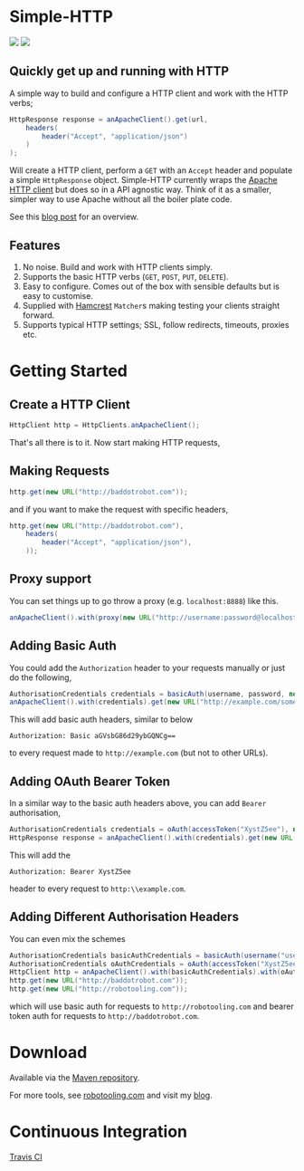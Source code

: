 # Simple-HTTP
[![](https://travis-ci.org/simple-http/simple-http.png?branch=master)](https://travis-ci.org/simple-http/simple-http) [![](https://codecov.io/gh/simple-http/simple-http/coverage.svg?branch=master)](https://codecov.io/gh/simple-http/simple-http?branch=master)

## Quickly get up and running with HTTP

A simple way to build and configure a HTTP client and work with the HTTP verbs;

``` java
HttpResponse response = anApacheClient().get(url,
    headers(
        header("Accept", "application/json")
    )
);
```

Will create a HTTP client, perform a `GET` with an `Accept` header and populate a simple `HttpResponse` object. Simple-HTTP currently wraps the [Apache HTTP client](http://hc.apache.org/) but does so in a API agnostic way. Think of it as a smaller, simpler way to use Apache without all the boiler plate code.

See this [blog post](http://baddotrobot.com/blog/2012/06/10/http-simple/) for an overview.

## Features

1. No noise. Build and work with HTTP clients simply.
1. Supports the basic HTTP verbs (`GET`, `POST`, `PUT`, `DELETE`).
1. Easy to configure. Comes out of the box with sensible defaults but is easy to customise.
1. Supplied with [Hamcrest](http://code.google.com/p/hamcrest/) `Matcher`s making testing your clients straight forward.
1. Supports typical HTTP settings; SSL, follow redirects, timeouts, proxies etc.

# Getting Started

## Create a HTTP Client

``` java
HttpClient http = HttpClients.anApacheClient();
```

That's all there is to it. Now start making HTTP requests,

## Making Requests

``` java
http.get(new URL("http://baddotrobot.com"));
```

and if you want to make the request with specific headers,

``` java
http.get(new URL("http://baddotrobot.com"),
    headers(
        header("Accept", "application/json"),
    ));
```

## Proxy support

You can set things up to go throw a proxy (e.g. `localhost:8888`) like this.

``` java
anApacheClient().with(proxy(new URL("http://username:password@localhost:8888"))).get(new URL("http://baddotrobot.com"));
```


## Adding Basic Auth

You could add the `Authorization` header to your requests manually or just do the following,

``` java
AuthorisationCredentials credentials = basicAuth(username, password, new URL("http://example.com")));
anApacheClient().with(credentials).get(new URL("http://example.com/something"));
```

This will add basic auth headers, similar to below

    Authorization: Basic aGVsbG86d29ybGQNCg==

to every request made to `http://example.com` (but not to other URLs).

## Adding OAuth Bearer Token

In a similar way to the basic auth headers above, you can add `Bearer` authorisation,

``` java
AuthorisationCredentials credentials = oAuth(accessToken("XystZ5ee"), new URL("http://example.com"));
HttpResponse response = anApacheClient().with(credentials).get(new URL("http://example.com/foo"));
```

This will add the

    Authorization: Bearer XystZ5ee

header to every request to `http:\\example.com`.


## Adding Different Authorisation Headers

You can even mix the schemes

``` java
AuthorisationCredentials basicAuthCredentials = basicAuth(username("username"), password("secret"), new URL("http://robotooling.com"));
AuthorisationCredentials oAuthCredentials = oAuth(accessToken("XystZ5ee"), new URL("http://baddotrobot.com"));
HttpClient http = anApacheClient().with(basicAuthCredentials).with(oAuthCredentials);
http.get(new URL("http://baddotrobot.com"));
http.get(new URL("http://robotooling.com"));
```

which will use basic auth for requests to `http://robotooling.com` and bearer token auth for requests to `http://baddotrobot.com`.


# Download

Available via the [Maven repository](https://repo.maven.apache.org/maven2/com/simple-http/simple-http/).

For more tools, see [robotooling.com](http://www.robotooling.com) and visit my [blog](http://baddotrobot.com).

# Continuous Integration

[Travis CI](https://travis-ci.org/simple-http/simple-http)
